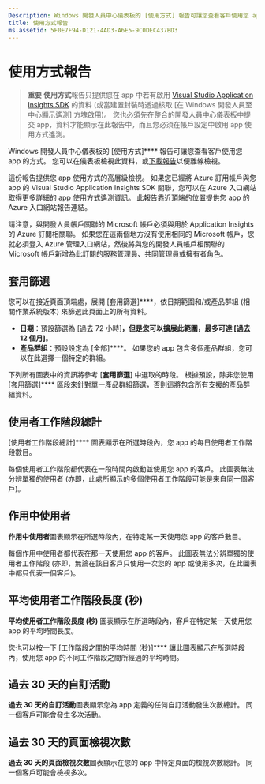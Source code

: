 ```yaml
---
Description: Windows 開發人員中心儀表板的 [使用方式] 報告可讓您查看客戶使用您 app 的方式。
title: 使用方式報告
ms.assetid: 5F0E7F94-D121-4AD3-A6E5-9C0DEC437BD3
---
```


# 使用方式報告


> **重要** **使用方式**報告只提供您在 app 中若有啟用 [Visual Studio Application Insights SDK](http://go.microsoft.com/fwlink/?LinkId=615086) 的資料 (或當建置封裝時透過核取 [在 Windows 開發人員至中心顯示遙測] 方塊啟用)。 您也必須先在整合的開發人員中心儀表板中提交 app，資料才能顯示在此報告中，而且您必須在帳戶設定中啟用 app 使用方式遙測。

Windows 開發人員中心儀表板的 [使用方式]**** 報告可讓您查看客戶使用您 app 的方式。 您可以在儀表板檢視此資料，或[下載報告](download-analytic-reports.md)以便離線檢視。

這份報告提供您 app 使用方式的高層級檢視。 如果您已經將 Azure 訂用帳戶與您 app 的 Visual Studio Application Insights SDK 關聯，您可以在 Azure 入口網站取得更多詳細的 app 使用方式遙測資訊。 此報告靠近頂端的位置提供您 app 的 Azure 入口網站報告連結。

請注意，與開發人員帳戶關聯的 Microsoft 帳戶必須與用於 Application Insights 的 Azure 訂閱相關聯。 如果您在這兩個地方沒有使用相同的 Microsoft 帳戶，您就必須登入 Azure 管理入口網站，然後將與您的開發人員帳戶相關聯的 Microsoft 帳戶新增為此訂閱的服務管理員、共同管理員或擁有者角色。

## 套用篩選


您可以在接近頁面頂端處，展開 [套用篩選]****，依日期範圍和/或產品群組 (相關作業系統版本) 來篩選此頁面上的所有資料。

-   **日期**：預設篩選為 [過去 72 小時]****，但是您可以擴展此範圍，最多可達 [過去 12 個月]****。
-   **產品群組**：預設設定為 [全部]****。 如果您的 app 包含多個產品群組，您可以在此選擇一個特定的群組。

下列所有圖表中的資訊將參考 [**套用篩選**] 中選取的時段。 根據預設，除非您使用 [套用篩選]**** 區段來針對單一產品群組篩選，否則這將包含所有支援的產品群組資料。

## 使用者工作階段總計


[使用者工作階段總計]**** 圖表顯示在所選時段內，您 app 的每日使用者工作階段數目。

每個使用者工作階段都代表在一段時間內啟動並使用您 app 的客戶。 此圖表無法分辨單獨的使用者 (亦即，此處所顯示的多個使用者工作階段可能是來自同一個客戶)。

## 作用中使用者


**作用中使用者**圖表顯示在所選時段內，在特定某一天使用您 app 的客戶數目。

每個作用中使用者都代表在那一天使用您 app 的客戶。 此圖表無法分辨單獨的使用者工作階段 (亦即，無論在該日客戶只使用一次您的 app 或使用多次，在此圖表中都只代表一個客戶)。

## 平均使用者工作階段長度 (秒)


**平均使用者工作階段長度 (秒)** 圖表顯示在所選時段內，客戶在特定某一天使用您 app 的平均時間長度。

您也可以按一下 [工作階段之間的平均時間 (秒)]**** 讓此圖表顯示在所選時段內，使用您 app 的不同工作階段之間所經過的平均時間。

## 過去 30 天的自訂活動


**過去 30 天的自訂活動**圖表顯示您為 app 定義的任何自訂活動發生次數總計。 同一個客戶可能會發生多次活動。

## 過去 30 天的頁面檢視次數


**過去 30 天的頁面檢視次數**圖表顯示在您的 app 中特定頁面的檢視次數總計。 同一個客戶可能會檢視多次。

 

 






<!--HONumber=Mar16_HO1-->


